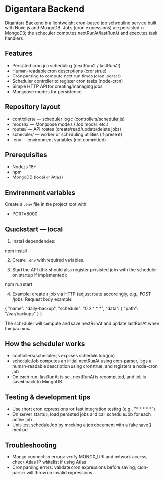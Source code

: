 
# Digantara Backend

Digantara Backend is a lightweight cron-based job scheduling service built with Node.js and MongoDB. Jobs (cron expressions) are persisted in MongoDB; the scheduler computes nextRunAt/lastRunAt and executes task handlers.

## Features
- Persisted cron job scheduling (nextRunAt / lastRunAt)
- Human-readable cron descriptions (cronstrue)
- Cron parsing to compute next run times (cron-parser)
- Scheduler controller to register cron tasks (node-cron)
- Simple HTTP API for creating/managing jobs
- Mongoose models for persistence

## Repository layout
- controllers/ — scheduler logic (controllers/scheduler.js)
- models/ — Mongoose models (Job model, etc.)
- routes/ — API routes (create/read/update/delete jobs)
- scheduler/ — worker or scheduling utilities (if present)
- .env — environment variables (not committed)

## Prerequisites
- Node.js 18+
- npm
- MongoDB (local or Atlas)

## Environment variables
Create a `.env` file in the project root with:
- PORT=8000


## Quickstart — local
1. Install dependencies:

npm install

2. Create `.env` with required variables.

3. Start the API (this should also register persisted jobs with the scheduler on startup if implemented):

npm run start


4. Example: create a job via HTTP (adjust route accordingly, e.g., POST /jobs)
Request body example:

{
  "name": "daily-backup",
  "schedule": "0 2 * * *",
  "data": { "path": "/var/backups" }
}


The scheduler will compute and save nextRunAt and update lastRunAt when the job runs.

## How the scheduler works
- controllers/scheduler.js exposes scheduleJob(job)
- scheduleJob computes an initial nextRunAt using cron-parser, logs a human-readable description using cronstrue, and registers a node-cron job
- On each run, lastRunAt is set, nextRunAt is recomputed, and job is saved back to MongoDB

## Testing & development tips
- Use short cron expressions for fast integration testing (e.g., "* * * * *")
- On server startup, load persisted jobs and call scheduleJob for each active job
- Unit-test scheduleJob by mocking a job document with a fake save() method

## Troubleshooting
- Mongo connection errors: verify MONGO_URI and network access, check Atlas IP whitelist if using Atlas
- Cron parsing errors: validate cron expressions before saving; cron-parser will throw on invalid expressions





